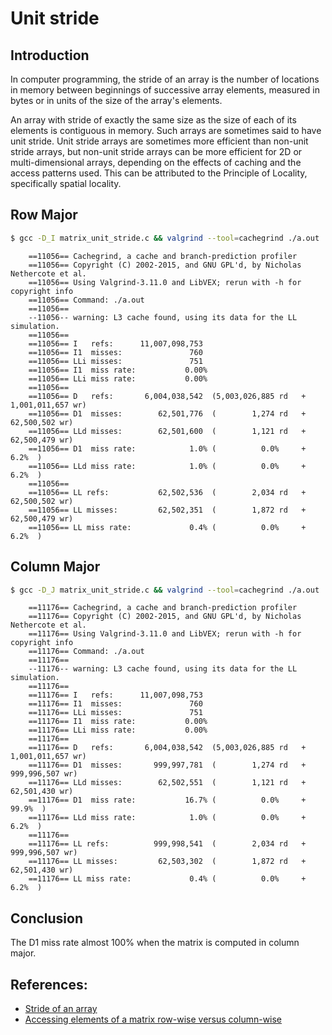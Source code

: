 # Unit stride

## Introduction

In computer programming, the stride of an array is the number of locations in memory between beginnings of successive array elements, measured in bytes or in units of the size of the array's elements.

An array with stride of exactly the same size as the size of each of its elements is contiguous in memory. Such arrays are sometimes said to have unit stride. Unit stride arrays are sometimes more efficient than non-unit stride arrays, but non-unit stride arrays can be more efficient for 2D or multi-dimensional arrays, depending on the effects of caching and the access patterns used. This can be attributed to the Principle of Locality, specifically spatial locality.

## Row Major

```bash
$ gcc -D_I matrix_unit_stride.c && valgrind --tool=cachegrind ./a.out
```


        ==11056== Cachegrind, a cache and branch-prediction profiler
        ==11056== Copyright (C) 2002-2015, and GNU GPL'd, by Nicholas Nethercote et al.
        ==11056== Using Valgrind-3.11.0 and LibVEX; rerun with -h for copyright info
        ==11056== Command: ./a.out
        ==11056==
        --11056-- warning: L3 cache found, using its data for the LL simulation.
        ==11056==
        ==11056== I   refs:      11,007,098,753
        ==11056== I1  misses:               760
        ==11056== LLi misses:               751
        ==11056== I1  miss rate:           0.00%
        ==11056== LLi miss rate:           0.00%
        ==11056==
        ==11056== D   refs:       6,004,038,542  (5,003,026,885 rd   + 1,001,011,657 wr)
        ==11056== D1  misses:        62,501,776  (        1,274 rd   +    62,500,502 wr)
        ==11056== LLd misses:        62,501,600  (        1,121 rd   +    62,500,479 wr)
        ==11056== D1  miss rate:            1.0% (          0.0%     +           6.2%  )
        ==11056== LLd miss rate:            1.0% (          0.0%     +           6.2%  )
        ==11056==
        ==11056== LL refs:           62,502,536  (        2,034 rd   +    62,500,502 wr)
        ==11056== LL misses:         62,502,351  (        1,872 rd   +    62,500,479 wr)
        ==11056== LL miss rate:             0.4% (          0.0%     +           6.2%  )

## Column Major

```bash
$ gcc -D_J matrix_unit_stride.c && valgrind --tool=cachegrind ./a.out
```

        ==11176== Cachegrind, a cache and branch-prediction profiler
        ==11176== Copyright (C) 2002-2015, and GNU GPL'd, by Nicholas Nethercote et al.
        ==11176== Using Valgrind-3.11.0 and LibVEX; rerun with -h for copyright info
        ==11176== Command: ./a.out
        ==11176==
        --11176-- warning: L3 cache found, using its data for the LL simulation.
        ==11176==
        ==11176== I   refs:      11,007,098,753
        ==11176== I1  misses:               760
        ==11176== LLi misses:               751
        ==11176== I1  miss rate:           0.00%
        ==11176== LLi miss rate:           0.00%
        ==11176==
        ==11176== D   refs:       6,004,038,542  (5,003,026,885 rd   + 1,001,011,657 wr)
        ==11176== D1  misses:       999,997,781  (        1,274 rd   +   999,996,507 wr)
        ==11176== LLd misses:        62,502,551  (        1,121 rd   +    62,501,430 wr)
        ==11176== D1  miss rate:           16.7% (          0.0%     +          99.9%  )
        ==11176== LLd miss rate:            1.0% (          0.0%     +           6.2%  )
        ==11176==
        ==11176== LL refs:          999,998,541  (        2,034 rd   +   999,996,507 wr)
        ==11176== LL misses:         62,503,302  (        1,872 rd   +    62,501,430 wr)
        ==11176== LL miss rate:             0.4% (          0.0%     +           6.2%  )


## Conclusion

The D1 miss rate almost 100% when the matrix is computed in column major.

## References:
- [Stride of an array](https://en.wikipedia.org/wiki/Stride_of_an_array)
- [Accessing elements of a matrix row-wise versus column-wise](https://stackoverflow.com/questions/4716125/accessing-elements-of-a-matrix-row-wise-versus-column-wise)
